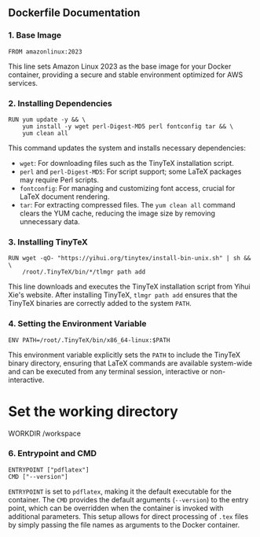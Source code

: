## Dockerfile Documentation

### 1. Base Image
```docker
FROM amazonlinux:2023
```
This line sets Amazon Linux 2023 as the base image for your Docker container, providing a secure and stable environment optimized for AWS services.

### 2. Installing Dependencies
```docker
RUN yum update -y && \
    yum install -y wget perl-Digest-MD5 perl fontconfig tar && \
    yum clean all
```
This command updates the system and installs necessary dependencies:
- `wget`: For downloading files such as the TinyTeX installation script.
- `perl` and `perl-Digest-MD5`: For script support; some LaTeX packages may require Perl scripts.
- `fontconfig`: For managing and customizing font access, crucial for LaTeX document rendering.
- `tar`: For extracting compressed files.
The `yum clean all` command clears the YUM cache, reducing the image size by removing unnecessary data.

### 3. Installing TinyTeX
```docker
RUN wget -qO- "https://yihui.org/tinytex/install-bin-unix.sh" | sh && \
    /root/.TinyTeX/bin/*/tlmgr path add
```
This line downloads and executes the TinyTeX installation script from Yihui Xie's website. After installing TinyTeX, `tlmgr path add` ensures that the TinyTeX binaries are correctly added to the system `PATH`.

### 4. Setting the Environment Variable
```docker
ENV PATH=/root/.TinyTeX/bin/x86_64-linux:$PATH
```
This environment variable explicitly sets the `PATH` to include the TinyTeX binary directory, ensuring that LaTeX commands are available system-wide and can be executed from any terminal session, interactive or non-interactive.

# Set the working directory
WORKDIR /workspace

### 6. Entrypoint and CMD
```docker
ENTRYPOINT ["pdflatex"]
CMD ["--version"]
```
`ENTRYPOINT` is set to `pdflatex`, making it the default executable for the container. The `CMD` provides the default arguments (`--version`) to the entry point, which can be overridden when the container is invoked with additional parameters. This setup allows for direct processing of `.tex` files by simply passing the file names as arguments to the Docker container.

